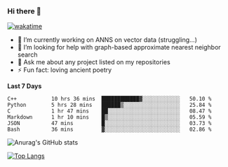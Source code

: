 ### Hi there 👋

[![wakatime](https://wakatime.com/badge/user/8906da98-c623-4aff-ac00-99cb42e09b38.svg)](https://wakatime.com/@8906da98-c623-4aff-ac00-99cb42e09b38)

- 🔭 I’m currently working on ANNS on vector data (struggling...)
- 🤔 I’m looking for help with graph-based approximate nearest neighbor search
- 💬 Ask me about any project listed on my repositories
- ⚡ Fun fact: loving ancient poetry


**Last 7 Days**
<!--START_SECTION:waka-->

```text
C++           10 hrs 36 mins  ████████████▓░░░░░░░░░░░░   50.10 %
Python        5 hrs 28 mins   ██████▒░░░░░░░░░░░░░░░░░░   25.84 %
C             1 hr 47 mins    ██░░░░░░░░░░░░░░░░░░░░░░░   08.47 %
Markdown      1 hr 10 mins    █▒░░░░░░░░░░░░░░░░░░░░░░░   05.59 %
JSON          47 mins         █░░░░░░░░░░░░░░░░░░░░░░░░   03.73 %
Bash          36 mins         ▓░░░░░░░░░░░░░░░░░░░░░░░░   02.86 %
```

<!--END_SECTION:waka-->

![Anurag's GitHub stats](https://github-readme-stats.vercel.app/api?username=matchyc&count_private=true&show_icons=true&theme=vue)

[![Top Langs](https://github-readme-stats.vercel.app/api/top-langs/?username=matchyc&langs_count=4&&hide=perl,raku,html,javascript,shell,roff,prolog)](https://github.com/anuraghazra/github-readme-stats)
